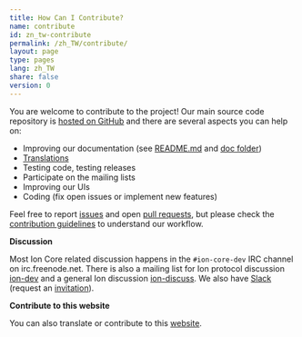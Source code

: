 ```yaml
---
title: How Can I Contribute?
name: contribute
id: zn_tw-contribute
permalink: /zh_TW/contribute/
layout: page
type: pages
lang: zh_TW
share: false
version: 0
---
```


You are welcome to contribute to the project!
Our main source code repository is [hosted on GitHub](https://github.com/cevap/ion/) and there are several aspects you can help on:

  - Improving our documentation (see [README.md][README.md] and [doc folder][doc])
  - [Translations][translation_process.md]
  - Testing code, testing releases
  - Participate on the mailing lists
  - Improving our UIs
  - Coding (fix open issues or implement new features)

Feel free to report [issues][issues] and open [pull requests][pulls], but
please check the [contribution guidelines](/en/faq/contributing-code) to understand our workflow.

**Discussion**

Most Ion Core related discussion happens in the `#ion-core-dev` IRC channel on irc.freenode.net. There is also a mailing list for Ion protocol discussion [ion-dev][ion-dev] and a general Ion discussion [ion-discuss][ion-discuss]. We also have [Slack][slack] (request an [invitation][invite]).

**Contribute to this website**

You can also translate or contribute to this [website][website-contrib].

[README.md]: https://github.com/cevap/ion/blob/master/README.md
[doc]: https://github.com/cevap/ion/tree/master/doc
[translation_process.md]: https://github.com/cevap/ion/blob/master/doc/translation_process.md
[issues]: https://github.com/cevap/ion/issues
[pulls]: https://github.com/cevap/ion/pulls
[ion-discuss]: http://lists.linuxfoundation.org/mailman/listinfo/ion-discuss
[ion-dev]: http://lists.linuxfoundation.org/mailman/listinfo/ion-dev
[website-contrib]: https://github.com/cevap/website/blob/gh-pages/README.md
[Slack]: https://ioncore.slack.com/
[invite]: https://slack.ioncore.xyz/
